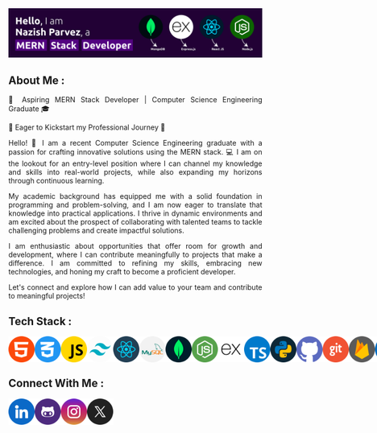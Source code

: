 <!-- Banner -->
<div>
<img src="./assets/a.png" alt="banner">
</div>

<!-- About Me -->

<div>

<h2>About Me : </h2>

<div  align= "justify" >
<p>
🚀 Aspiring MERN Stack Developer | Computer Science Engineering Graduate 🎓

🌟 Eager to Kickstart my Professional Journey 🌟

Hello! 👋 I am a recent Computer Science Engineering graduate with a passion for crafting innovative solutions using the MERN stack. 💻 I am on the lookout for an entry-level position where I can channel my knowledge and skills into real-world projects, while also expanding my horizons through continuous learning.

My academic background has equipped me with a solid foundation in programming and problem-solving, and I am now eager to translate that knowledge into practical applications. I thrive in dynamic environments and am excited about the prospect of collaborating with talented teams to tackle challenging problems and create impactful solutions.

I am enthusiastic about opportunities that offer room for growth and development, where I can contribute meaningfully to projects that make a difference. I am committed to refining my skills, embracing new technologies, and honing my craft to become a proficient developer.

Let's connect and explore how I can add value to your team and contribute to meaningful projects!
</p>
</div>

</div>

<!-- Technical Skills -->

<div>

<h2>Tech Stack : </h2>

<div style="display: flex;">

<img src="./assets/1.png" alt="" style="width:52px; height:52px;">
<img src="./assets/2.png" alt="" style="width:52px; height:52px;">
<img src="./assets/3.png" alt="" style="width:52px; height:52px;">
<img src="./assets/4.png" alt="" style="width:52px; height:52px;">
<img src="./assets/5.png" alt="" style="width:52px; height:52px;">
<img src="./assets/6.png" alt="" style="width:52px; height:52px;">
<img src="./assets/7.png" alt="" style="width:52px; height:52px;">
<img src="./assets/8.png" alt="" style="width:52px; height:52px;">
<img src="./assets/9.png" alt="" style="width:52px; height:52px;">
<img src="./assets/10.png" alt="" style="width:52px; height:52px;">
<img src="./assets/11.png" alt="" style="width:52px; height:52px;">
<img src="./assets/12.png" alt="" style="width:52px; height:52px;">
<img src="./assets/13.png" alt="" style="width:52px; height:52px;">
<img src="./assets/14.png" alt="" style="width:52px; height:52px;">
<img src="./assets/15.png" alt="" style="width:52px; height:52px;">
<img src="./assets/16.png" alt="" style="width:52px; height:52px;">
<img src="./assets/17.png" alt="" style="width:52px; height:52px;">
<img src="./assets/18.png" alt="" style="width:52px; height:52px;">

</div>

</div>

<!-- Connect With Me -->

<div>

<h2>Connect With Me : </h2>

<div style="display: flex;">

<a href="https://www.linkedin.com/in/nazishparvez/" target="_blank" style="text-decoration:none;">
<img src="./assets/linkedin.png" alt="" style="width:52px; height:52px;">
</a>

<a href="https://github.com/nazish-parvez" target="_blank" style="text-decoration:none;">
<img src="./assets/github.png" alt="" style="width:52px; height:52px;">
</a>

<a href="https://www.instagram.com/nazishhhhhhhhhhhhh?igsh=MW1rN3hnNWFrMXJ2NQ==" target="_blank" style="text-decoration:none;">
<img src="./assets/instagram.png" alt="" style="width:52px; height:52px;">
</a>

<a href="https://github.com/iron-mannnn" target="_blank" style="text-decoration:none;">
<img src="./assets/x.png" alt="" style="width:52px; height:52px;">
</a>

</div>

</div>